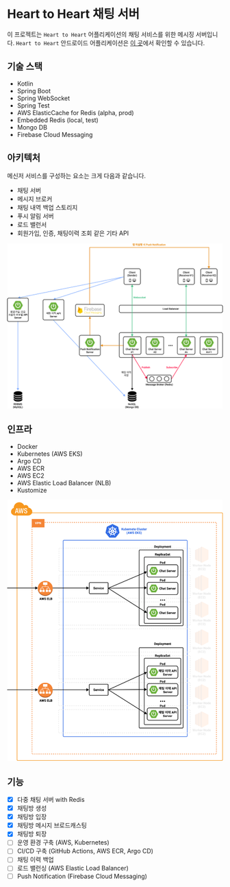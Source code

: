 # Heart to Heart 채팅 서버
이 프로젝트는 `Heart to Heart` 어플리케이션의 채팅 서비스를 위한 메시징 서버입니다. `Heart to Heart` 안드로이드 어플리케이션은 [이 곳](https://github.com/yologger/heart-to-heart-android)에서 확인할 수 있습니다.

## 기술 스택
- Kotlin
- Spring Boot
- Spring WebSocket
- Spring Test
- AWS ElasticCache for Redis (alpha, prod)
- Embedded Redis (local, test)
- Mongo DB
- Firebase Cloud Messaging

## 아키텍처
메신저 서비스를 구성하는 요소는 크게 다음과 같습니다.

- 채팅 서버
- 메시지 브로커
- 채팅 내역 백업 스토리지
- 푸시 알림 서버
- 로드 밸런서
- 회원가입, 인증, 채팅이력 조회 같은 기타 API

![](./imgs/a.png)

## 인프라

- Docker
- Kubernetes (AWS EKS)
- Argo CD
- AWS ECR
- AWS EC2
- AWS Elastic Load Balancer (NLB)
- Kustomize

![](./imgs/b.png)

## 기능
- [x] 다중 채팅 서버 with Redis
- [x] 채팅방 생성
- [x] 채팅방 입장
- [x] 채팅방 메시지 브로드캐스팅
- [x] 채팅방 퇴장
- [ ] 운영 환경 구축 (AWS, Kubernetes)
- [ ] CI/CD 구축 (GitHub Actions, AWS ECR, Argo CD)
- [ ] 채팅 이력 백업 
- [ ] 로드 밸런싱 (AWS Elastic Load Balancer)
- [ ] Push Notification (Firebase Cloud Messaging)